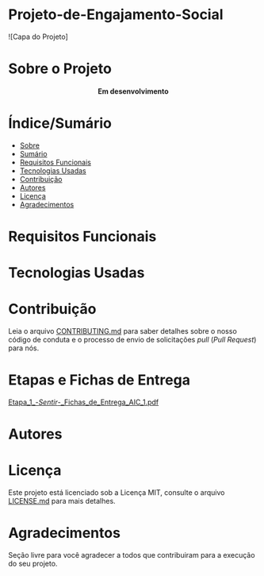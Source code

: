 # Projeto-de-Engajamento-Social

![Capa do Projeto]

# Sobre o Projeto


<h4 align="center"> 
  Em desenvolvimento
</h4>

# Índice/Sumário

* [Sobre](#sobre-o-projeto)
* [Sumário](#índice/sumário)
* [Requisitos Funcionais](#requisitos-funcionais)
* [Tecnologias Usadas](#tecnologias-usadas)
* [Contribuição](#contribuição)
* [Autores](#autores)
* [Licença](#licença)
* [Agradecimentos](#agradecimentos)


# Requisitos Funcionais 


# Tecnologias Usadas


# Contribuição

Leia o arquivo [CONTRIBUTING.md](CONTRIBUTING.md) para saber detalhes sobre o nosso código de conduta e o processo de envio de solicitações *pull* (*Pull Request*) para nós.

# Etapas e Fichas de Entrega
[Etapa_1_-_Sentir_-_Fichas_de_Entrega_AIC_1.pdf](https://github.com/RanierJunior/Projeto-de-Engajamento-Social/files/8673829/Etapa_1_-_Sentir_-_Fichas_de_Entrega_AIC_1.pdf)

# Autores


# Licença

Este projeto está licenciado sob a Licença MIT,  consulte o arquivo [LICENSE.md](https://github.com/RanierJunior/Projeto-de-Engajamento-Social/blob/main/LICENSE) para mais detalhes.

# Agradecimentos

Seção livre para você agradecer a todos que contribuiram para a execução do seu projeto.

